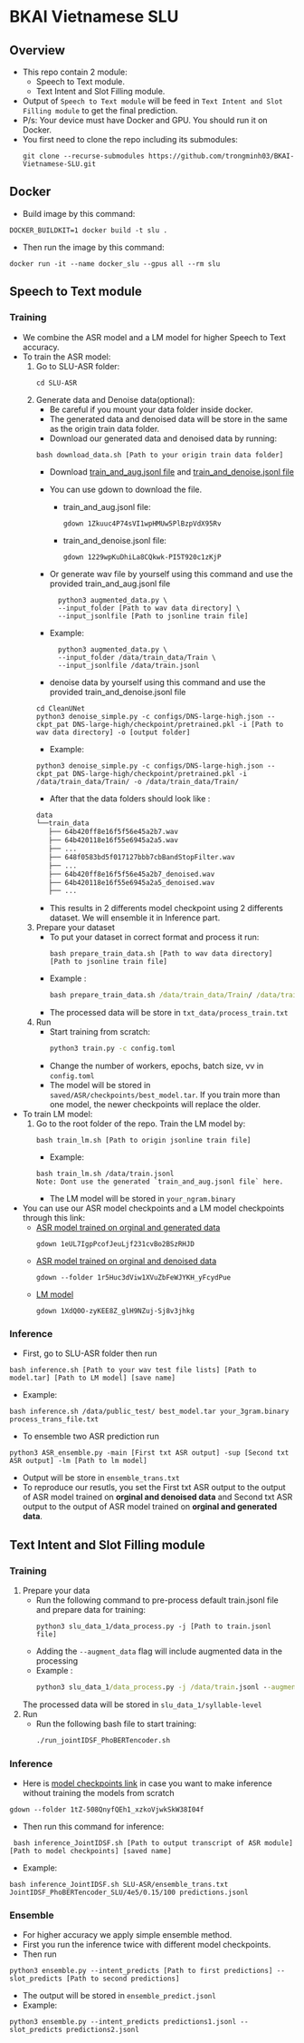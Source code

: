 # BKAI Vietnamese SLU
## Overview
- This repo contain 2 module:
     - Speech to Text module.
     - Text Intent and Slot Filling module.
- Output of `Speech to Text module` will be feed in `Text Intent and Slot Filling module` to get the final prediction.
- P/s: Your device must have Docker and GPU. You should run it on Docker.
- You first need to clone the repo including its submodules:
    ```
    git clone --recurse-submodules https://github.com/trongminh03/BKAI-Vietnamese-SLU.git
    ```
## Docker
- Build image by this command:
```
DOCKER_BUILDKIT=1 docker build -t slu .
```
- Then run the image by this command:
```
docker run -it --name docker_slu --gpus all --rm slu
```
## Speech to Text module
### Training
- We combine the ASR model and a LM model for higher Speech to Text accuracy.
- To train the ASR model:
    1. Go to SLU-ASR folder:
        ```
        cd SLU-ASR
        ```
    2. Generate data and Denoise data(optional):
        - Be careful if you mount your data folder inside docker. 
        - The generated data and denoised data will be store in the same as the origin train data folder.
        - Download our generated data and denoised data by running:
        ```
        bash download_data.sh [Path to your origin train data folder]
        ```
        - Download [train_and_aug.jsonl file](https://drive.google.com/file/d/1Zkuuc4P74sVI1wpHMUw5PlBzpVdX95Rv/view?usp=sharing) and [train_and_denoise.jsonl file](https://drive.google.com/file/d/1229wpKuDhiLa8CQkwk-PI5T920c1zKjP/view?usp=sharing)
        - You can use gdown to download the file.
            - train_and_aug.jsonl file: 
                ```
                gdown 1Zkuuc4P74sVI1wpHMUw5PlBzpVdX95Rv
                ```
            - train_and_denoise.jsonl file:
                ```
                gdown 1229wpKuDhiLa8CQkwk-PI5T920c1zKjP
                ```
        - Or generate wav file by yourself using this command and use the provided train_and_aug.jsonl file

                python3 augmented_data.py \
                --input_folder [Path to wav data directory] \
                --input_jsonlfile [Path to jsonline train file] 

        - Example:
                
                python3 augmented_data.py \
                --input_folder /data/train_data/Train \
                --input_jsonlfile /data/train.jsonl
        - denoise data by yourself using this command and use the provided train_and_denoise.jsonl file
        ```
        cd CleanUNet
        python3 denoise_simple.py -c configs/DNS-large-high.json --ckpt_pat DNS-large-high/checkpoint/pretrained.pkl -i [Path to wav data directory] -o [output folder]
        ```
        - Example:
        ```
        python3 denoise_simple.py -c configs/DNS-large-high.json --ckpt_pat DNS-large-high/checkpoint/pretrained.pkl -i /data/train_data/Train/ -o /data/train_data/Train/
        ```
        - After that the data folders should look like :
         ```bash
        data
        └──train_data
            ├── 64b420ff8e16f5f56e45a2b7.wav
            ├── 64b420118e16f55e6945a2a5.wav
            ├── ...
            ├── 648f0583bd5f017127bbb7cbBandStopFilter.wav
            ├── ...
            ├── 64b420ff8e16f5f56e45a2b7_denoised.wav
            ├── 64b420118e16f55e6945a2a5_denoised.wav
            ├── ...
        
        ```
        - This results in 2 differents model checkpoint using 2 differents dataset. We will ensemble it in Inference part.
    4. Prepare your dataset
        - To put your dataset in correct format and process it run: 
            ```
            bash prepare_train_data.sh [Path to wav data directory] [Path to jsonline train file]
            ```
        - Example :
            ```cmd
            bash prepare_train_data.sh /data/train_data/Train/ /data/train.jsonl
            ```
        - The processed data will be store in `txt_data/process_train.txt`
    5. Run
        - Start training from scratch:
            ```cmd
            python3 train.py -c config.toml
            ```
        - Change the number of workers, epochs, batch size, vv in `config.toml`
        - The model will be stored in `saved/ASR/checkpoints/best_model.tar`. If you train more than one model, the newer checkpoints will replace the older. 
- To train LM model: 
    1. Go to the root folder of the repo. Train the LM model by:
        ```
        bash train_lm.sh [Path to origin jsonline train file]
        ```
        - Example:
        ```
        bash train_lm.sh /data/train.jsonl
        Note: Dont use the generated `train_and_aug.jsonl file` here.
        ```
        - The LM model will be stored in `your_ngram.binary`
- You can use our ASR model checkpoints and a LM model checkpoints through this link:
    - [ASR model trained on orginal and generated data](https://drive.google.com/file/d/1eUL7IgpPcofJeuLjf231cvBo2BSzRHJD/view?usp=sharing)
        ```
        gdown 1eUL7IgpPcofJeuLjf231cvBo2BSzRHJD
        ```
    - [ASR model trained on orginal and denoised data](https://drive.google.com/drive/folders/1r5Huc3dViw1XVuZbFeWJYKH_yFcydPue?usp=drive_link)
        ```
        gdown --folder 1r5Huc3dViw1XVuZbFeWJYKH_yFcydPue
        ```
    - [LM model](https://drive.google.com/file/d/1XdQ0O-zyKEE8Z_glH9NZuj-Sj8v3jhkg/view?usp=drive_link)
        ```
        gdown 1XdQ0O-zyKEE8Z_glH9NZuj-Sj8v3jhkg
        ```
### Inference
- First, go to SLU-ASR folder then run
```
bash inference.sh [Path to your wav test file lists] [Path to model.tar] [Path to LM model] [save name]
```
    
- Example:
```
bash inference.sh /data/public_test/ best_model.tar your_3gram.binary process_trans_file.txt
```
- To ensemble two ASR prediction run
```
python3 ASR_ensemble.py -main [First txt ASR output] -sup [Second txt ASR output] -lm [Path to lm model]
```
- Output will be store in `ensemble_trans.txt`
- To reproduce our resutls, you set the First txt ASR output to the output of ASR model trained on **orginal and denoised data** and Second txt ASR output to  the output of ASR model trained on **orginal and generated data**.

## Text Intent and Slot Filling module
### Training 
1. Prepare your data
    - Run the following command to pre-process default train.jsonl file and prepare data for training:
        ```
        python3 slu_data_1/data_process.py -j [Path to train.jsonl file]
        ```
    - Adding the `--augment_data` flag will include augmented data in the processing
    - Example :
        ```cmd
        python3 slu_data_1/data_process.py -j /data/train.jsonl --augment_data
        ```
    The processed data will be stored in `slu_data_1/syllable-level`
2. Run 
    - Run the following bash file to start training: 
        ```cmd
        ./run_jointIDSF_PhoBERTencoder.sh
        ```
### Inference
- Here is [model checkpoints link](https://drive.google.com/drive/folders/1tZ-508QnyfQEh1_xzkoVjwkSkW38I04f?usp=drive_link) in case you want to make inference without training the models from scratch
```
gdown --folder 1tZ-508QnyfQEh1_xzkoVjwkSkW38I04f
```
- Then run this command for inference:
```
 bash inference_JointIDSF.sh [Path to output transcript of ASR module] [Path to model checkpoints] [saved name]
```
- Example:
```
bash inference_JointIDSF.sh SLU-ASR/ensemble_trans.txt JointIDSF_PhoBERTencoder_SLU/4e5/0.15/100 predictions.jsonl 
```

### Ensemble
- For higher accuracy we apply simple ensemble method.
- First you run the inference twice with different model checkpoints.
- Then run
```
python3 ensemble.py --intent_predicts [Path to first predictions] --slot_predicts [Path to second predictions] 
```
- The output will be stored in `ensemble_predict.jsonl`
- Example:
```
python3 ensemble.py --intent_predicts predictions1.jsonl --slot_predicts predictions2.jsonl
```